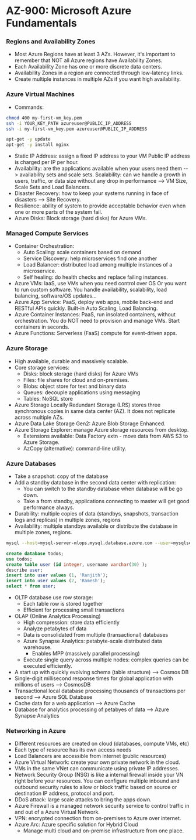 # AZ-900: Microsoft Azure Fundamentals

### Regions and Availability Zones
- Most Azure Regions have at least 3 AZs. However, it's important to remember that NOT all Azure regions have Availability Zones.
- Each Availability Zone has one or more discrete data centers.
- Availability Zones in a region are connected through low-latency links.
- Create multiple instances in multiple AZs if you want high availability.

### Azure Virtual Machines
- Commands:
```bash
chmod 400 my-first-vm_key.pem
ssh -i YOUR_KEY_PATH azureuser@PUBLIC_IP_ADDRESS
ssh -i my-first-vm_key.pem azureuser@PUBLIC_IP_ADDRESS

apt-get -y update
apt-get -y install nginx
```
- Static IP Address: assign a fixed IP address to your VM Public IP address is charged per IP per hour.
- Availability: are the applications available when your users need them --> availability sets and scale sets.
Scalability: can we handle a growth in users, traffic, or data size without any drop in performance --> VM Size, Scale Sets and Load Balancers.
- Disaster Recovery: how to keep your systems running in face of disasters --> Site Recovery.
- Resilience: ability of system to provide acceptable behavior even when one or more parts of the system fail.
- Azure Disks: Block storage (hard disks) for Azure VMs.

### Managed Compute Services
- Container Orchestration:
    - Auto Scaling: scale containers based on demand
    - Service Discovery: help microservices find one another
    - Load Balancer: distributed load among multiple instances of a microservice.
    - Self healing: do health checks and replace failing instances.
- Azure VMs: IaaS, use VMs when you need control over OS Or you want to run custom software. You handle availability, scalability, load balancing, software/OS updates...
- Azure App Service: PaaS, deploy web apps, mobile back-end and RESTful APIs quickly. Built-in Auto Scaling, Load Balancing.
- Azure Container Instances: PaaS, run insolated containers, without orchestration. You do NOT need to provision and manage VMs. Start containers in seconds.
- Azure Functions: Serverless (FaaS) compute for event-driven apps.

### Azure Storage
- High available, durable and massively scalable.
- Core storage services:
    - Disks: block storage (hard disks) for Azure VMs
    - Files: file shares for cloud and on-premises.
    - Blobs: object store for text and binary data
    - Queues: decouple applications using messaging
    - Tables: NoSQL store
- Azure Storage Locally Redundant Storage (LRS) stores three synchronous copies in same data center (AZ). It does not replicate across multiple AZs.
- Azure Data Lake Storage Gen2: Azure Blob Storage Enhanced.
- Azure Storage Explorer: manage Azure storage resources from desktop.
    - Extensions available: Data Factory extn - move data from AWS S3 to Azure Storage.
    - AzCopy (alternative):  command-line utility.

### Azure Databases
- Take a snapshot: copy of the database
- Add a standby database in the second data center with replication:
    - You can switch to the standby database when database will be go down.
    - Take a from standby, applications connecting to master will get good performance always.
- Durability: multiple copies of data (standbys, snapshots, transaction logs and replicas) in multiple zones, regions
- Availability: multiple standbys available or distribute the database in multiple zones, regions.    
```bash
mysql --host=mysql-server-mlops.mysql.database.azure.com --user=mysqlserver -p
```
```sql
create database todos;
use todos;
create table user (id integer, username varchar(30) );
describe user;
insert into user values (1, 'Ranjith');
insert into user values (2, 'Ramesh');
select * from user;
```
- OLTP database use row storage:
    - Each table row is stored together
    - Efficient for processing small transactions
- OLAP (Online Analytics Processing)
    - High compression: store data efficiently
    - Analyze petabytes of data
    - Data is consolidated from multiple (transactional) databases
    - Azure Synapse Analytics: petabyte-scale distributed data warehouse.
        - Enables MPP (massively parallel processing)
    - Execute single query across multiple nodes: complex queries can be executed efficiently.
- A start up with quickly evolving schema (table structure) --> Cosmos DB
- Single-digit millisecond response times for global application with millions of users --> CosmosDB
- Transactional local database processing thousands of transactions per second --> Azure SQL Database
- Cache data for a web application --> Azure Cache
- Database for analytics processing of petabyes of data --> Azure Synapse Analytics

### Networking in Azure
- Different resources are created on cloud (databases, compute VMs, etc)
- Each type of resource has its own access needs
- Load Balancers are accessible from internet (public resources)
- Azure Virtual Network: create your own private network in the cloud.
- VMs in the same VNet can communicate using private IP addresses.
- Network Security Group (NSG) is like a internal firewall inside your VN right before your resources. You can configure multiple inbound and outbound security rules to allow or block traffic based on source or destination IP address, protocol and port.
- DDoS attack: large scale attacks to bring the apps down.
- Azure Firewall is a managed network security service to control traffic in and out of a Azure Virtual Network.
- VPN: encrypted connection from on-premises to Azure over internet.
- Azure Arc: Azure specific solution for Hybrid Cloud
    - Manage multi cloud and on-premise infrastructure from one place.